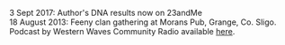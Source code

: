 3 Sept 2017: Author's DNA results now on 23andMe
<br />
18 August 2013: Feeny clan gathering at Morans Pub, Grange, Co. Sligo. Podcast by Western Waves Community Radio available <a target="_blank" href="https://soundcloud.com/westernwaves/feeny-clan-gathering-grange">here</a>.
